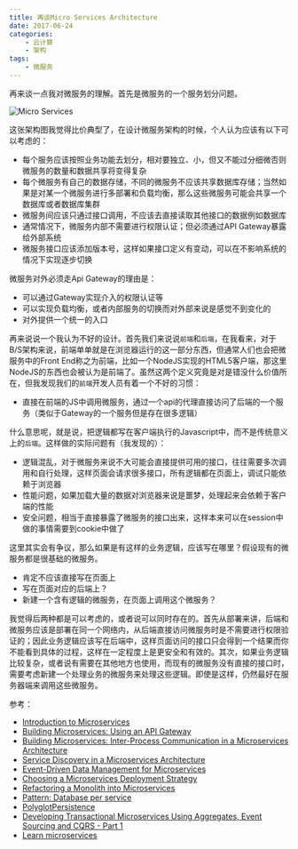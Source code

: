 ```yaml
---
title: 再谈Micro Services Architecture
date: 2017-06-24
categories:  
    - 云计算
    - 架构
tags:
	- 微服务
---
```


再来谈一点我对微服务的理解。首先是微服务的一个服务划分问题。
<!--more-->
![Micro Services](https://cdn-1.wp.nginx.com/wp-content/uploads/2016/04/Richardson-microservices-part1-2_microservices-architecture.png)

这张架构图我觉得比价典型了，在设计微服务架构的时候，个人认为应该有以下可以考虑的：

* 每个服务应该按照业务功能去划分，相对要独立、小，但又不能过分细微否则微服务的数量和数据共享将变得复杂
* 每个微服务有自己的数据存储，不同的微服务不应该共享数据库存储；当然如果是对某一个微服务进行多部署和负载均衡，那么这些微服务可能会共享一个数据库或者数据库集群
* 微服务间应该只通过接口调用，不应该去直接读取其他接口的数据例如数据库
* 通常情况下，微服务内部不需要进行权限认证；但必须通过API Gateway暴露给外部系统
* 微服务接口应该添加版本号，这样如果接口定义有变动，可以在不影响系统的情况下实现逐步切换

微服务对外必须走Api Gateway的理由是：

* 可以通过Gateway实现介入的权限认证等
* 可以实现负载均衡，或者内部服务的切换而对外部来说是感觉不到变化的
* 对外提供一个统一的入口

再来说说一个我认为不好的设计。首先我们来说说`前端`和`后端`，在我看来，对于B/S架构来说，前端单单就是在浏览器运行的这一部分东西，但通常人们也会把微服务中的Front End称之为前端，比如一个NodeJS实现的HTML5客户端，那这里NodeJS的东西也会被认为是前端了。虽然这两个定义究竟是对是错没什么价值所在，但我发现我们的`前端`开发人员有着一个不好的习惯：

* 直接在前端的JS中调用微服务，通过一个api的代理直接访问了后端的一个服务（类似于Gateway的一个服务但是存在很多逻辑）

什么意思呢，就是说，把逻辑都写在客户端执行的Javascript中，而不是传统意义上的`后端`。这样做的实际问题有（我发现的）：

* 逻辑混乱，对于微服务来说不大可能会直接提供可用的接口，往往需要多次调用和自行处理，这样页面会请求很多接口，所有逻辑都在页面上，调试只能依赖于浏览器
* 性能问题，如果加载大量的数据对浏览器来说是噩梦，处理起来会依赖于客户端的性能
* 安全问题，相当于直接暴露了微服务的接口出来，这样本来可以在session中做的事情需要到cookie中做了

这里其实会有争议，那么如果是有这样的业务逻辑，应该写在哪里？假设现有的微服务都是很基础的微服务。

* 肯定不应该直接写在页面上
* 写在页面对应的后端上？
* 新建一个含有逻辑的微服务，在页面上调用这个微服务？

我觉得后两种都是可以考虑的，或者说可以同时存在的。首先从部署来讲，后端和微服务应该是部署在同一个网络内，从后端直接访问微服务时是不需要进行权限验证的；因此业务逻辑应该写在后端中，这样页面访问的接口只会得到一个结果而你不能看到具体的过程，这样在一定程度上是更安全和有效的。其次，如果业务逻辑比较复杂，或者说有需要在其他地方也使用，而现有的微服务没有直接的接口时，需要考虑新建一个处理业务的微服务来处理这些逻辑。即使是这样，仍然最好在服务器端来调用这些微服务。


参考：

* [Introduction to Microservices](https://www.nginx.com/blog/introduction-to-microservices/)
* [Building Microservices: Using an API Gateway](https://www.nginx.com/blog/building-microservices-using-an-api-gateway/)
* [Building Microservices: Inter-Process Communication in a Microservices Architecture](https://www.nginx.com/blog/building-microservices-inter-process-communication/)
* [Service Discovery in a Microservices Architecture](https://www.nginx.com/blog/service-discovery-in-a-microservices-architecture/)
* [Event-Driven Data Management for Microservices](https://www.nginx.com/blog/event-driven-data-management-microservices/)
* [Choosing a Microservices Deployment Strategy](https://www.nginx.com/blog/deploying-microservices/)
* [Refactoring a Monolith into Microservices](https://www.nginx.com/blog/refactoring-a-monolith-into-microservices/)
* [Pattern: Database per service](http://microservices.io/patterns/data/database-per-service.html)
* [PolyglotPersistence](https://martinfowler.com/bliki/PolyglotPersistence.html)
* [Developing Transactional Microservices Using Aggregates, Event Sourcing and CQRS - Part 1](https://www.infoq.com/articles/microservices-aggregates-events-cqrs-part-1-richardson)
* [Learn microservices](http://chrisrichardson.net/learnmicroservices.html)